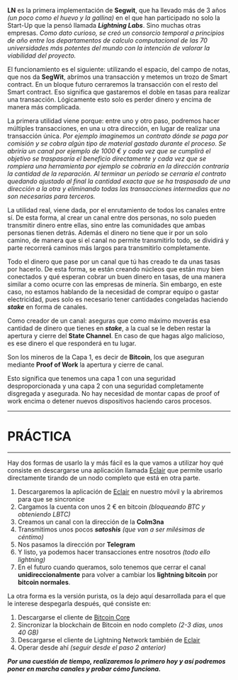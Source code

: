__LN__ es la primera implementación de __Segwit__, que ha llevado más de 3 años _(un poco como el huevo y la gallina)_ en el que han participado no solo la Start-Up que la pensó llamada ___Lightning Labs___. Sino muchas otras empresas. _Como dato curioso, se creó un consorcio temporal a principios de año entre los departamentos de calculo computacional de las 70 universidades más potentes del mundo con la intención de valorar la viabilidad del proyecto._

El funcionamiento es el siguiente: utilizando el espacio, del campo de notas, que nos da __SegWit__, abrímos una transacción y metemos un trozo de Smart contract. En un bloque futuro cerraremos la transacción con el resto del Smart contract. Eso significa que gastaremos el doble en tasas para realizar una transacción. Lógicamente esto solo es perder dinero y encima de manera más complicada.

La primera utilidad viene porque: entre uno y otro paso, podremos hacer múltiples transacciones, en una u otra dirección, en lugar de realizar una transacción única. _Por ejemplo imaginemos un contrato dónde se paga por comisión y se cobra algún tipo de material gastado durante el proceso. Se abriría un canal por ejemplo de 1000 € y cada vez que se cumplirá el objetivo se traspasaría el beneficio directamente y cada vez que se rompiera una herramienta por ejemplo se cobraría en la dirección contraria la cantidad de la reparación. Al terminar un periodo se cerraría el contrato quedando ajustado al final la cantidad exacta que se ha traspasado de una dirección a la otra y eliminando todas las transacciones intermedias que no son necesarias para terceros._

La utilidad real, viene dada, por el enrutamiento de todos los canales entre sí. De esta forma, al crear un canal entre dos personas, no solo pueden transmitir dinero entre ellas, sino entre las comunidades que ambas personas tienen detrás. Además el dinero no tiene que ir por un solo camino, de manera que si el canal no permite transmitirlo todo, se dividirá y parte recorrerá caminos más largos para transmitirlo completamente.

Todo el dinero que pase por un canal que tú has creado te da unas tasas por hacerlo. De esta forma, se están creando núcleos que están muy bien conectados y qué esperan cobrar un buen dinero en tasas, de una manera similar a como ocurre con las empresas de minería. Sin embargo, en este caso, no estamos hablando de la necesidad de comprar equipo o gastar electricidad, pues solo es necesario tener cantidades congeladas haciendo ___stake___ en forma de canales.

Como creador de un canal: aseguras que como máximo moverás esa cantidad de dinero que tienes en ___stake___, a la cual se le deben restar la apertura y cierre del __State Channel__. En caso de que hagas algo malicioso, es ese dinero el que responderá en tu lugar.

Son los mineros de la Capa 1, es decir de __Bitcoin__, los que aseguran mediante __Proof of Work__ la apertura y cierre de canal.

Esto significa que tenemos una capa 1 con una seguridad desproporcionada y una capa 2 con una seguridad completamente disgregada y asegurada. No hay necesidad de montar capas de proof of work encima o detener nuevos dispositivos haciendo caros procesos.

_______________________________
# PRÁCTICA
_______________________________

Hay dos formas de usarlo la  y más fácil es la que vamos a utilizar hoy qué consiste en descargarse una aplicación llamada [Eclair](http://joedicastro.com) que permite usarlo directamente tirando de un nodo completo que está en otra parte.
1. Descargaremos la aplicación de [Eclair](http://joedicastro.com) en nuestro móvil y la abriremos para que se sincronice
2. Cargamos la cuenta con unos 2 € en bitcoin _(bloqueando BTC y obteniendo LBTC)_
3. Creamos un canal con la dirección de la __Colm3na__
4. Transmitimos unos pocos ___satoshis___ _(que van a ser milésimas de céntimo)_  
5. Nos pasamos la dirección por __Telegram__
6. Y listo, ya podemos hacer transacciones entre nosotros _(todo ello lightning)_
7. En el futuro cuando queramos, solo tenemos que cerrar el canal __unidireccionalmente__ para volver a cambiar los __lightning bitcoin__ por __bitcoin normales__.

La otra forma es la versión purista, os la dejo aquí desarrollada para el que le interese despegarla después, qué consiste en:
1. Descargarse el cliente de [Bitcoin Core](http://joedicastro.com)
2. Sincronizar la blockchain de Bitcoin en nodo completo _(2-3 días, unos 40 GB)_
3. Descargarse el cliente de Lightning Network también de [Eclair](http://joedicastro.com)
4. Operar desde ahí _(seguir desde el paso 2 anterior)_

___Por una cuestión de tiempo, realizaremos lo primero hoy y así podremos poner en marcha canales y probar cómo funciona.___
